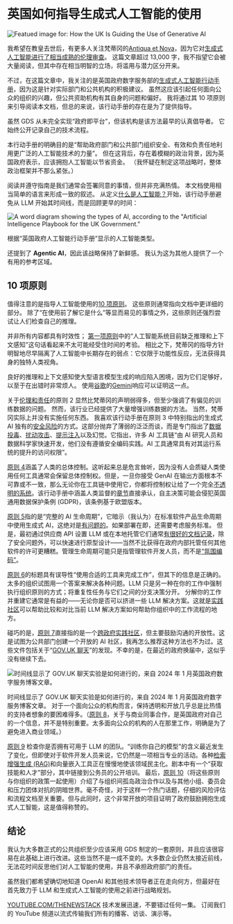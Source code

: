 # 英国如何指导生成式人工智能的使用

![Featued image for: How the UK Is Guiding the Use of Generative AI](https://cdn.thenewstack.io/media/2025/04/4e7b04d2-uk-ai-playbook-2-1024x576.jpg)

我希望在教皇去世后，有更多人关注梵蒂冈的[Antiqua et Nova](https://www.vatican.va/roman_curia/congregations/cfaith/documents/rc_ddf_doc_20250128_antiqua-et-nova_en.html)，因为它对[生成式人工智能进行了相当成熟的伦理审查](https://thenewstack.io/cloud-service-what-the-pope-thinks-about-ai/)。 这篇文章超过 13,000 字，我不指望它会被大量阅读，但其中存在相当明智的立场，将滥用与潜力区分开来。

不过，在这篇文章中，我关注的是英国政府数字服务部的[生成式人工智能行动手册](https://gds.blog.gov.uk/2025/02/10/launching-the-artificial-intelligence-playbook-for-the-uk-government/)，因为这是针对实际部门和公共机构的积极建议。 虽然这应该引起任何面向公众的组织的兴趣，但公共资助机构有其自身的问题和偏好。 我将通过其 10 项原则来引导阅读本文档，但总的来说，该行动手册的存在是为了提供指导。

虽然 GDS 从未完全实现“政府即平台”，但该机构是该方法最早的认真倡导者。 它始终公开记录自己的技术流程。

本行动手册的明确目的是“帮助政府部门和公共部门组织安全、有效和负责任地利用更广泛的人工智能技术的力量”。 但在这背后，存在着模糊的政治背景，因为英国政府表示，应该拥抱人工智能以节省资金。 （我怀疑在制定这项战略时，整体政治框架并不那么紧张。）

阅读并遵守指南是我们通常会签署同意的事情，但并非充满热情。 本文档使用相当简单的语言来形成一致的叙述。 从定义[什么是人工智能？](https://www.gov.uk/government/publications/ai-playbook-for-the-uk-government/artificial-intelligence-playbook-for-the-uk-government-html#what-is-ai)开始，该行动手册避免从 LLM 开始其时间线，而是回顾更早的时间：

![A word diagram showing the types of AI, according to the "Artificial Intelligence Playbook for the UK Government."](https://cdn.thenewstack.io/media/2025/04/7e99ce7a-image.png)

根据“英国政府人工智能行动手册”显示的人工智能类型。

还提到了 **Agentic AI**，因此该战略保持了新鲜感。 我认为这为其他人提供了一个有用的参考区域。

## 10 项原则

值得注意的是指导人工智能使用的[10 项原则](https://www.gov.uk/government/publications/ai-playbook-for-the-uk-government/artificial-intelligence-playbook-for-the-uk-government-html#principles)。 这些原则通常指向文档中更详细的部分。 除了“在使用前了解它是什么”等显而易见的事情之外，这些原则还强烈尝试让人们检查自己的推理。

并非所有内容都具有时效性； [第一项原则](https://www.gov.uk/government/publications/ai-playbook-for-the-uk-government/artificial-intelligence-playbook-for-the-uk-government-html#principle-1-you-know-what-ai-is-and-what-its-limitations-are)中的“人工智能系统目前缺乏推理和上下文感知”这句话看起来不太可能经受住时间的考验。 相比之下，梵蒂冈的指导方针明智地尽早隔离了人工智能中长期存在的弱点：它仅限于功能性反应，无法获得具身的独特人类视角。

良好的推理和上下文感知使大型语言模型生成的响应陷入困境，因为它们足够好，以至于在出错时非常烦人。 使用[谷歌](https://cloud.google.com/?utm_content=inline+mention)的[Gemini](https://thenewstack.io/gemini-code-assist-review-code-completions-need-improvement/)响应可以证明这一点。

关于[伦理和责任](https://www.gov.uk/government/publications/ai-playbook-for-the-uk-government/artificial-intelligence-playbook-for-the-uk-government-html#principle-2-you-use-ai-lawfully-ethically-and-responsibly)的原则 2 显然比梵蒂冈的声明弱得多，但至少强调了有偏见的训练数据的问题。 然而，该行业已经提供了大量增强训练数据的方法。 当然，梵蒂冈实际上并没有实施任何东西。
我喜欢该行动手册在原则 3 中特别指出的生成式 AI 独有的[安全风险](https://www.gov.uk/government/publications/ai-playbook-for-the-uk-government/artificial-intelligence-playbook-for-the-uk-government-html#principle-3-you-know-how-to-use-ai-securely)的方式。这部分抛弃了薄弱的泛泛而谈，而是专门指出了[数据投毒](https://thenewstack.io/poisoning-the-well-and-other-generative-ai-risks/)、[扰动攻击](https://machine-learning-made-simple.medium.com/an-introduction-to-adversarial-perturbation-5e6c61d84b71)、[提示注入](https://thenewstack.io/when-prompt-injections-attack-bing-and-ai-vulnerabilities/)以及幻觉。它指出，许多 AI 工具链“由 AI 研究人员和数据科学家快速开发，他们没有遵循安全编码实践。AI 工具通常具有对其运行系统的提升的访问权限”。

[原则 4](https://www.gov.uk/government/publications/ai-playbook-for-the-uk-government/artificial-intelligence-playbook-for-the-uk-government-html#principle-4-you-have-meaningful-human-control-at-the-right-stages)涵盖了人类的总体控制。这听起来总是危言耸听，因为没有人会质疑人类使用任何工具通常会保留总体控制权。但是，一旦你接受 GenAI 在输出方面根本不可靠或不一致，那么无论你在工具链中使用它，你都将控制权让给了一个完全[不透明的系统](https://thenewstack.io/why-llms-within-software-development-may-be-a-dead-end/)。该行动手册中涵盖人类监督的[章节](https://www.gov.uk/government/publications/ai-playbook-for-the-uk-government/artificial-intelligence-playbook-for-the-uk-government-html#data-protection-and-privacy)直接承认，自主决策可能会侵犯英国通用数据保护条例 (GDPR)，该条例基于欧盟版本。

[原则 5](https://www.gov.uk/government/publications/ai-playbook-for-the-uk-government/artificial-intelligence-playbook-for-the-uk-government-html#principle-5-you-understand-how-to-manage-the-full-ai-life-cycle)指的是“完整的 AI 生命周期”，它暗示（我认为）在标准软件产品生命周期中使用生成式 AI，这绝对是[有问题的](https://thenewstack.io/why-llms-within-software-development-may-be-a-dead-end/)。如果部署在即，还需要考虑服务标准。
但是，最初通过供应商 API 设置 LLM 或在本地托管它们通常[有很好的文档记录](https://thenewstack.io/how-to-set-up-and-run-a-local-llm-with-ollama-and-llama-2/)，除了安全问题外，可以快速进行原型设计——当然不比获得在政府内部托管任何其他软件的许可更糟糕。管理生命周期可能只是指管理软件开发人员，而不是[“氛围编码”](https://thenewstack.io/vibe-coding-where-everyone-can-speak-computer-programming/)。

[原则 6](https://www.gov.uk/government/publications/ai-playbook-for-the-uk-government/artificial-intelligence-playbook-for-the-uk-government-html#principle-6-you-use-the-right-tool-for-the-job)的标题具有误导性“使用合适的工具来完成工作”，但其下的信息是正确的。太多的组织试图用一个答案来解决各种问题。LLM 只是另一种在你的工作中强制执行组织原则的方式；将重复性任务与它们之间的分支决策分开。
分解你的工作并重建它通常是有益的——无论你是否可以挤进一些 LLM 解决方案。这就是[实践社区](https://thenewstack.io/developers-need-a-community-of-practice-and-wikis-still-work/)可以帮助比较和对比当前 LLM 解决方案如何帮助你组织中的工作流程的地方。

碰巧的是，[原则 7](https://www.gov.uk/government/publications/ai-playbook-for-the-uk-government/artificial-intelligence-playbook-for-the-uk-government-html#principle-7-you-are-open-and-collaborative)直接指的是一个[跨政府实践社区](https://www.gov.uk/service-manual/communities/artificial-intelligence-community)，但主要鼓励沟通的开放性。这是试图为公共部门创建一个开放的 AI 社区，我再怎么推荐这种方法也不为过。这些文件包括关于“[GOV.UK 聊天](https://insidegovuk.blog.gov.uk/2024/01/18/the-findings-of-our-first-generative-ai-experiment-gov-uk-chat/)”的发现。不幸的是，在最近的政府换届中，这似乎没有继续下去。

![时间线显示了 GOV.UK 聊天实验是如何进行的，来自 2024 年 1 月英国政府数字服务博客文章。](https://cdn.thenewstack.io/media/2025/04/ba9ff9a7-image-1-1024x334.png)

时间线显示了 GOV.UK 聊天实验是如何进行的，来自 2024 年 1 月英国政府数字服务博客文章。
对于一个面向公众的机构而言，保持透明和开放几乎总是比热情的支持者想象的要困难得多。（[原则 8](https://www.notion.so/Working-inside-the-Panopticon-1ceba3b2748680f7a9c8d0f27647c4a4?pvs=21)，关于与商业同事合作，是英国政府对自己的一个信息，并不是特别重要。太多面向公众的机构的人在那里工作，明确是为了避免进入商业领域。）

[原则 9](https://www.gov.uk/government/publications/ai-playbook-for-the-uk-government/artificial-intelligence-playbook-for-the-uk-government-html#principle-9-you-have-the-skills-and-expertise-needed-to-implement-and-use-ai-solutions) 检查你是否拥有可用于 LLM 的团队。“训练你自己的模型”的含义最近发生了变化，但即使对于软件开发人员来说，它仍然是一项相当专业的活动。各种[检索增强生成 (RAG)](https://thenewstack.io/why-rag-is-essential-for-next-gen-ai-development/)和向量嵌入工具正在慢慢地使该领域民主化。剧本中有一个“获取技能和人才”部分，其中链接到公务员的公开培训。
最后，[原则 10](https://www.gov.uk/government/publications/ai-playbook-for-the-uk-government/artificial-intelligence-playbook-for-the-uk-government-html#principle-10-you-use-these-principles-alongside-your-organisations-policies-and-have-the-right-assurance-in-place)（将这些原则与你组织的政策一起使用）介绍了与组织间孤岛政治合作以及与其他小组、委员会和压力团体对抗的阴暗世界。毫不奇怪，对于这样一个热门话题，仔细的风险评估和流程文档至关重要。但与此同时，这个非常开放的项目证明了政府鼓励拥抱生成式人工智能，这是值得称赞的。

## 结论

我认为大多数正式的公共组织至少应该采用 GDS 制定的一套原则，并且应该很容易在此基础上进行改进。这些当然不是一成不变的。大多数企业仍然太接近前线，无法花时间反思他们对人工智能的使用，并且不承担政府部门的责任。

虽然我们都希望确切地知道 OpenAI 和其他技术领导者正在走向何方，但最好在首先致力于 LLM 和生成式人工智能的使用之前进行战略规划。

[YOUTUBE.COM/THENEWSTACK](https://youtube.com/thenewstack?sub_confirmation=1)
技术发展迅速，不要错过任何一集。 订阅我们的 YouTube
频道以流式传输我们所有的播客、访谈、演示等。
